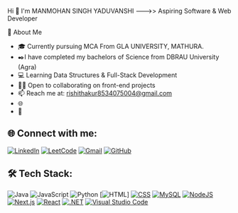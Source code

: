 

 Hi 👋
  I'm MANMOHAN SINGH YADUVANSHI
  --->> Aspiring Software & Web Developer

🚀 About Me
- 🎓 Currently pursuing MCA From GLA UNIVERSITY, MATHURA.
- ✒️I have completed my bachelors of Science from DBRAU University (Agra)
- 💻 Learning Data Structures & Full-Stack Development
- 👨‍💻 Open to collaborating on front-end projects
- 📫 Reach me at: rishithakur8534075004@gmail.com
- 🌐<!-- Portfolio: [My Portfolio](https://yourusername.github.io/MyPortfolio/)-->
- 📄<!-- Check my Resume: [View Resume](https://docs.google.com/document/d/1JCxXlYB_t7aMnlieWl9jrrETbrFitwfV5m0rZ9GGnkk/edit?usp=sharing)-->

## 🌐 Connect with me:
[![LinkedIn](https://img.shields.io/badge/LinkedIn-blue?logo=linkedin&logoColor=white)](https://www.linkedin.com/in/manmohan-singh-yaduvanshi-a58939358/)
[![LeetCode](https://img.shields.io/badge/LeetCode-000000?logo=LeetCode&logoColor=#d16c06)](https://leetcode.com/u/Manmohan004/)
[![Gmail](https://img.shields.io/badge/Gmail-D14836?logo=gmail&logoColor=white)](rishithakur8534075004@gmail.com)
[![GitHub](https://img.shields.io/badge/GitHub-%23121011.svg?logo=github&logoColor=white)](https://github.com/MANMOHAN-004)
 
## 🛠 Tech Stack:
![Java](https://img.shields.io/badge/java-%23ED8B00.svg?style=for-the-badge&logo=java&logoColor=white)
![JavaScript](https://img.shields.io/badge/javascript-%23323330.svg?style=for-the-badge&logo=javascript&logoColor=%23F7DF1E)
![Python](https://img.shields.io/badge/python-%2314354C.svg?style=for-the-badge&logo=python&logoColor=white)
[![HTML](https://img.shields.io/badge/HTML-%23E34F26.svg?logo=html5&logoColor=white)]
[![CSS](https://img.shields.io/badge/CSS-639?logo=css&logoColor=fff)](#)
[![MySQL](https://img.shields.io/badge/MySQL-4479A1?logo=mysql&logoColor=fff)](#)
[![NodeJS](https://img.shields.io/badge/Node.js-6DA55F?logo=node.js&logoColor=white)](#)
[![Next.js](https://img.shields.io/badge/Next.js-black?logo=next.js&logoColor=white)](#)
[![React](https://img.shields.io/badge/React-%2320232a.svg?logo=react&logoColor=%2361DAFB)](#)
[![.NET](https://img.shields.io/badge/.NET-512BD4?logo=dotnet&logoColor=fff)](#)
[![Visual Studio Code](https://custom-icon-badges.demolab.com/badge/Visual%20Studio%20Code-0078d7.svg?logo=vsc&logoColor=white)](#)




<!-- Proudly created with GPRM ( https://gprm.itsvg.in ) 

